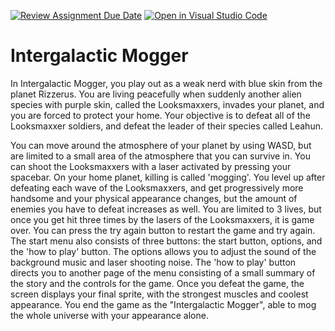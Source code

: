 [![Review Assignment Due Date](https://classroom.github.com/assets/deadline-readme-button-24ddc0f5d75046c5622901739e7c5dd533143b0c8e959d652212380cedb1ea36.svg)](https://classroom.github.com/a/eALKwJKC)
[![Open in Visual Studio Code](https://classroom.github.com/assets/open-in-vscode-718a45dd9cf7e7f842a935f5ebbe5719a5e09af4491e668f4dbf3b35d5cca122.svg)](https://classroom.github.com/online_ide?assignment_repo_id=13328319&assignment_repo_type=AssignmentRepo)
# Intergalactic Mogger

In Intergalactic Mogger, you play out as a weak nerd with blue skin from the planet Rizzerus. You are living peacefully when suddenly another alien species with purple skin, called the Looksmaxxers, invades your planet, and you are forced to protect your home. Your objective is to defeat all of the Looksmaxxer soldiers, and defeat the leader of their species called Leahun. 

You can move around the atmosphere of your planet by using WASD, but are limited to a small area of the atmosphere that you can survive in. You can shoot the Looksmaxxers with a laser activated by pressing your spacebar. On your home planet, killing is called 'mogging'. You level up after defeating each wave of the Looksmaxxers, and get progressively more handsome and your physical appearance changes, but the amount of enemies you have to defeat increases as well. You are limited to 3 lives, but once you get hit three times by the lasers of the Looksmaxxers, it is game over. You can press the try again button to restart the game and try again. The start menu also consists of three buttons: the start button, options, and the 'how to play' button. The options allows you to adjust the sound of the background music and laser shooting noise. The 'how to play' button directs you to another page of the menu consisting of a small summary of the story and the controls for the game. Once you defeat the game, the screen displays your final sprite, with the strongest muscles and coolest appearance. You end the game as the "Intergalactic Mogger", able to mog the whole universe with your appearance alone. 
